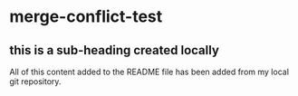 # merge-conflict-test

## this is a sub-heading created locally

All of this content added to the README file has been added from my local git repository.